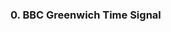 <h3>0. BBC Greenwich Time Signal</h3>
<audio id= controls controlsList="nodownload">
  <source src="BBC Greenwich Time Signal.mp3" type="audio/mpeg">
